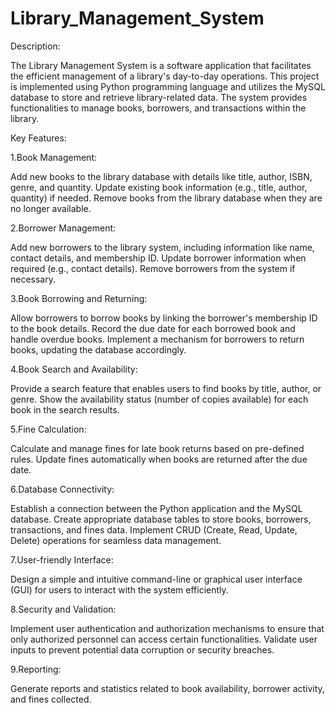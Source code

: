 # Library_Management_System

Description:

The Library Management System is a software application that facilitates the efficient management of a library's day-to-day operations. This project is implemented using Python programming language and utilizes the MySQL database to store and retrieve library-related data. The system provides functionalities to manage books, borrowers, and transactions within the library.

Key Features:

1.Book Management:

Add new books to the library database with details like title, author, ISBN, genre, and quantity.
Update existing book information (e.g., title, author, quantity) if needed.
Remove books from the library database when they are no longer available.

2.Borrower Management:

Add new borrowers to the library system, including information like name, contact details, and membership ID.
Update borrower information when required (e.g., contact details).
Remove borrowers from the system if necessary.

3.Book Borrowing and Returning:

Allow borrowers to borrow books by linking the borrower's membership ID to the book details.
Record the due date for each borrowed book and handle overdue books.
Implement a mechanism for borrowers to return books, updating the database accordingly.

4.Book Search and Availability:

Provide a search feature that enables users to find books by title, author, or genre.
Show the availability status (number of copies available) for each book in the search results.

5.Fine Calculation:

Calculate and manage fines for late book returns based on pre-defined rules.
Update fines automatically when books are returned after the due date.

6.Database Connectivity:

Establish a connection between the Python application and the MySQL database.
Create appropriate database tables to store books, borrowers, transactions, and fines data.
Implement CRUD (Create, Read, Update, Delete) operations for seamless data management.

7.User-friendly Interface:

Design a simple and intuitive command-line or graphical user interface (GUI) for users to interact with the system efficiently.

8.Security and Validation:

Implement user authentication and authorization mechanisms to ensure that only authorized personnel can access certain functionalities.
Validate user inputs to prevent potential data corruption or security breaches.

9.Reporting:

Generate reports and statistics related to book availability, borrower activity, and fines collected.
